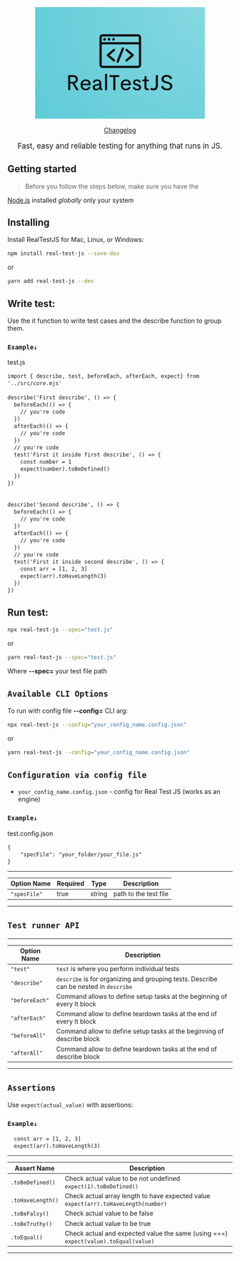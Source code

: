 <p align="center">
  <a href="./logo/logo.png">
    <picture>
      <img alt="RealTestJS" src="./logo/logo.png">
    </picture>    
  </a>
</p>

<p align="center">
  <a href="./CHANGELOG.md">Changelog</a> 
</p>
<p align="center" style="font-size:120%;">
  Fast, easy and reliable testing for anything that runs in JS.
</p>

## Getting started

> Before you follow the steps below, make sure you have the

[Node.js](https://nodejs.org/en/download/) installed _globally_ only your system

## Installing

Install RealTestJS for Mac, Linux, or Windows:

```bash
npm install real-test-js --save-dev
```

or

```bash
yarn add real-test-js --dev
```

## Write test:

Use the it function to write test cases and the describe function to group them.

### `Example↓`

test.js

```
import { describe, test, beforeEach, afterEach, expect} from '../src/core.mjs'

describe('First describe', () => {
  beforeEach(() => {
    // you're code
  })
  afterEach(() => {
    // you're code
  })
  // you're code
  test('First it inside first describe', () => {
    const number = 1
    expect(number).toBeDefined()
  })
})


describe('Second describe', () => {
  beforeEach(() => {
    // you're code
  })
  afterEach(() => {
    // you're code
  })
  // you're code
  test('First it inside second describe', () => {
    const arr = [1, 2, 3]
    expect(arr).toHaveLength(3)
  })
})
```

## Run test:

```bash
npx real-test-js --spec="test.js"
```

or

```bash
yarn real-test-js --spec="test.js"
```

Where **--spec=** your test file path

## `Available CLI Options`

To run with config file **--config=** CLI arg:

```bash
npx real-test-js --config="your_config_name.config.json"
```

or

```bash
yarn real-test-js --config="your_config_name.config.json"
```

## `Configuration via config file`

- `your_config_name.config.json` - config for Real Test JS (works as an engine)

### `Example↓`

test.config.json

```
{
    "specFile": "your_folder/your_file.js"
}
```

---

| Option Name  | Required | Type   | Description           |
| ------------ | -------- | ------ | --------------------- |
| `"specFile"` | true     | string | path to the test file |

---

## `Test runner API`

---

| Option Name    | Description                                                                           |
| -------------- | ------------------------------------------------------------------------------------- |
| `"test"`       | `test` is where you perform individual tests                                          |
| `"describe"`   | `describe` is for organizing and grouping tests. Describe can be nested in `describe` |
| `"beforeEach"` | Command allows to define setup tasks at the beginning of every It block               |
| `"afterEach"`  | Command allow to define teardown tasks at the end of every It block                   |
| `"beforeAll"`  | Command allow to define setup tasks at the beginning of describe block                |
| `"afterAll"`   | Command allow to define teardown tasks at the end of describe block                   |

---

## `Assertions`

Use `expect(actual_value)` with assertions:

### `Example↓`

```
  const arr = [1, 2, 3]
  expect(arr).toHaveLength(3)
```

---

| Assert Name       | Description                                                                         |
| ----------------- | ----------------------------------------------------------------------------------- |
| `.toBeDefined()`  | Check actual value to be not undefined `expect(1).toBeDefined()`                    |
| `.toHaveLength()` | Check actual array length to have expected value `expect(arr).toHaveLength(number)` |
| `.toBeFalsy()`    | Check actual value to be false                                                      |
| `.toBeTruthy()`   | Check actual value to be true                                                       |
| `.toEqual()`      | Check actual and expected value the same (using ===) `expect(value).toEqual(value)` |

---
